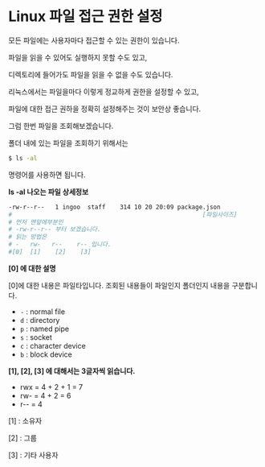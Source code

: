 # Linux 파일 접근 권한 설정



모든 파일에는 사용자마다 접근할 수 있는 권한이 있습니다.

파일을 읽을 수 있어도 실행하지 못할 수도 있고,

디렉토리에 들어가도 파일을 읽을 수 없을 수도 있습니다.

리눅스에서는 파일을마다 이렇게 정교하게 권한을 설정할 수 있고,

파일에 대한 접근 권하을 정확히 설정해주는 것이 보안상 좋습니다.



그럼 한번 파일을 조회해보겠습니다.



폴더 내에 있는  파일을 조회하기 위해서는 

```sh
$ ls -al 
```



명령어를 사용하면 됩니다.



**ls -al 나오는 파일 상세정보**

```sh
-rw-r--r--   1 ingoo  staff    314 10 20 20:09 package.json
#													  [파일사이즈]
# 먼저 맨앞에부분인
# -rw-r--r-- 부터 보겠습니다. 
# 읽는 방법은
# -   rw-   r--    r-- 입니다.
#[0]  [1]    [2]    [3]
```



**[0] 에 대한 설명**

[0]에 대한 내용은 파일타입니다. 조회된 내용들이 파일인지 폴더인지 내용을 구분합니다.



- `-`  : normal file
- `d`  : directory
- `p`  : named pipe
- `s`  : socket
- `c`  : character device
- `b`  : block device



**[1], [2], [3] 에 대해서는 3글자씩 읽습니다.**



- rwx = 4 + 2 + 1 = 7
- rw-  = 4 + 2 = 6
- r--   = 4 



[1] : 소유자

[2] : 그룹

[3] : 기타 사용자 





